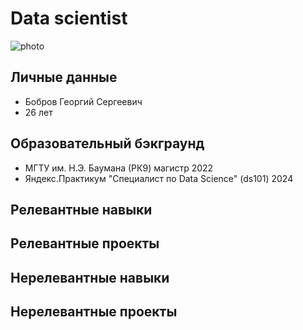 # Data scientist
![photo](https://drive.google.com/file/d/1NvDp9qKVX2ILZafNtKIhGmR6mpFet0HB/view?usp=sharing)
## Личные данные
- Бобров Георгий Сергеевич
- 26 лет

## Образовательный бэкграунд
- МГТУ им. Н.Э. Баумана (РК9) магистр 2022
- Яндекс.Практикум "Специалист по Data Science" (ds101) 2024

## Релевантные навыки

## Релевантные проекты

## Нерелевантные навыки

## Нерелевантные проекты